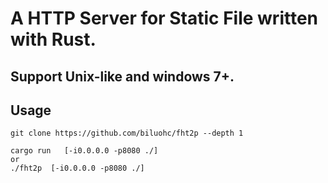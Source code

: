 # A HTTP Server for Static File written with Rust.

## Support Unix-like and windows 7+.

## Usage

    git clone https://github.com/biluohc/fht2p --depth 1

    cargo run   [-i0.0.0.0 -p8080 ./]
    or
    ./fht2p  [-i0.0.0.0 -p8080 ./]
